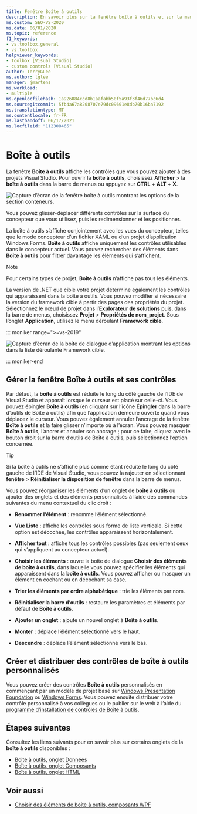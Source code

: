 ```yaml
---
title: Fenêtre Boîte à outils
description: En savoir plus sur la fenêtre boîte à outils et sur la manière dont elle affiche les contrôles que vous pouvez ajouter aux projets Visual Studio.
ms.custom: SEO-VS-2020
ms.date: 06/01/2020
ms.topic: reference
f1_keywords:
- vs.toolbox.general
- vs.toolbox
helpviewer_keywords:
- Toolbox [Visual Studio]
- custom controls [Visual Studio]
author: TerryGLee
ms.author: tglee
manager: jmartens
ms.workload:
- multiple
ms.openlocfilehash: 1a926084ccd8b1aafabb50f5a93f3f46d77bc6d4
ms.sourcegitcommit: 5fb4a67a8208707e79dc09601e8db70b16ba7192
ms.translationtype: MT
ms.contentlocale: fr-FR
ms.lasthandoff: 06/17/2021
ms.locfileid: "112308465"
---
```

# <a name="toolbox"></a>Boîte à outils

La fenêtre **Boîte à outils** affiche les contrôles que vous pouvez ajouter à des projets Visual Studio. Pour ouvrir la **boîte à outils**, choisissez **Afficher**  >  la **boîte à outils** dans la barre de menus ou appuyez sur **CTRL** + **ALT** + **X**.

![Capture d’écran de la fenêtre boîte à outils montrant les options de la section conteneurs.](media/vs-2019/toolbox.png "Capture d’écran de la fenêtre boîte à outils")

Vous pouvez glisser-déplacer différents contrôles sur la surface du concepteur que vous utilisez, puis les redimensionner et les positionner.

La boîte à outils s’affiche conjointement avec les vues du concepteur, telles que le mode concepteur d’un fichier XAML ou d’un projet d’application Windows Forms. **Boîte à outils** affiche uniquement les contrôles utilisables dans le concepteur actuel. Vous pouvez rechercher des éléments dans **Boîte à outils** pour filtrer davantage les éléments qui s’affichent.

> [!NOTE]
> Pour certains types de projet, **Boîte à outils** n’affiche pas tous les éléments.

La version de .NET que cible votre projet détermine également les contrôles qui apparaissent dans la boîte à outils. Vous pouvez modifier si nécessaire la version du framework cible à partir des pages des propriétés du projet. Sélectionnez le nœud de projet dans l’**Explorateur de solutions** puis, dans la barre de menus, choisissez **Projet** > **Propriétés de nom_projet**. Sous l’onglet **Application**, utilisez le menu déroulant **Framework cible**.

::: moniker range=">=vs-2019"

![Capture d’écran de la boîte de dialogue d’application montrant les options dans la liste déroulante Framework cible.](media/vs-2019/toolbox-change-dotnet-version.png "Capture d’écran de la boîte de dialogue dans laquelle vous pouvez modifier la version .NET")

::: moniker-end

## <a name="manage-the-toolbox-window-and-its-controls"></a>Gérer la fenêtre Boîte à outils et ses contrôles

Par défaut, la **boîte à outils** est réduite le long du côté gauche de l’IDE de Visual Studio et apparaît lorsque le curseur est placé sur celle-ci. Vous pouvez épingler **Boîte à outils** (en cliquant sur l’icône **Épingler** dans la barre d’outils de Boîte à outils) afin que l’application demeure ouverte quand vous déplacez le curseur. Vous pouvez également annuler l’ancrage de la fenêtre **Boîte à outils** et la faire glisser n’importe où à l’écran. Vous pouvez masquer **Boîte à outils**, l’ancrer et annuler son ancrage ; pour ce faire, cliquez avec le bouton droit sur la barre d’outils de Boîte à outils, puis sélectionnez l’option concernée.

> [!TIP]
> Si la boîte à outils ne s’affiche plus comme étant réduite le long du côté gauche de l’IDE de Visual Studio, vous pouvez la rajouter en sélectionnant **fenêtre**  >  **Réinitialiser la disposition de fenêtre** dans la barre de menus.

Vous pouvez réorganiser les éléments d’un onglet de **boîte à outils** ou ajouter des onglets et des éléments personnalisés à l’aide des commandes suivantes du menu contextuel du clic droit :

- **Renommer l’élément** : renomme l’élément sélectionné.

- **Vue Liste** : affiche les contrôles sous forme de liste verticale. Si cette option est décochée, les contrôles apparaissent horizontalement.

- **Afficher tout** : affiche tous les contrôles possibles (pas seulement ceux qui s’appliquent au concepteur actuel).

- **Choisir les éléments** : ouvre la boîte de dialogue **Choisir des éléments de boîte à outils**, dans laquelle vous pouvez spécifier les éléments qui apparaissent dans la **boîte à outils**. Vous pouvez afficher ou masquer un élément en cochant ou en décochant sa case.

- **Trier les éléments par ordre alphabétique** : trie les éléments par nom.

- **Réinitialiser la barre d’outils** : restaure les paramètres et éléments par défaut de **Boîte à outils**.

- **Ajouter un onglet** : ajoute un nouvel onglet à **Boîte à outils**.

- **Monter** : déplace l’élément sélectionné vers le haut.

- **Descendre** : déplace l’élément sélectionné vers le bas.

## <a name="create-and-distribute-custom-toolbox-controls"></a>Créer et distribuer des contrôles de boîte à outils personnalisés

Vous pouvez créer des contrôles **Boîte à outils** personnalisés en commençant par un modèle de projet basé sur [Windows Presentation Foundation](../../extensibility/creating-a-wpf-toolbox-control.md) ou [Windows Forms](../../extensibility/creating-a-windows-forms-toolbox-control.md). Vous pouvez ensuite distribuer votre contrôle personnalisé à vos collègues ou le publier sur le web à l’aide du [programme d’installation de contrôles de Boîte à outils](https://download.microsoft.com/download/8/3/6/836657BD-9CCB-4ED4-B9D2-FB769473B284/TCI_whitepaper.docx).

## <a name="next-steps"></a>Étapes suivantes

Consultez les liens suivants pour en savoir plus sur certains onglets de la **boîte à outils** disponibles :

- [Boîte à outils, onglet Données](../../ide/reference/toolbox-data-tab.md)
- [Boîte à outils, onglet Composants](../../ide/reference/toolbox-components-tab.md)
- [Boîte à outils, onglet HTML](../../ide/reference/toolbox-html-tab.md)

## <a name="see-also"></a>Voir aussi

- [Choisir des éléments de boîte à outils, composants WPF](choose-toolbox-items-wpf-components.md)
